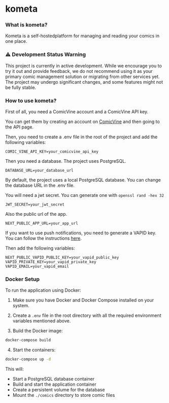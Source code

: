# kometa

### What is kometa?

Kometa is a self-hostedplatform for managing and reading your comics in one place.

### ⚠️ Development Status Warning

This project is currently in active development. While we encourage you to try it out and provide feedback, we do not recommend using it as your primary comic management solution or migrating from other services yet. The project may undergo significant changes, and some features might not be fully stable.

### How to use kometa?

First of all, you need a ComicVine account and a ComicVine API key.

You can get them by creating an account on [ComicVine](https://comicvine.gamespot.com/login-signup/) and then going to the API page.

Then, you need to create a .env file in the root of the project and add the following variables:

```
COMIC_VINE_API_KEY=your_comicvine_api_key
```

Then you need a database. The project uses PostgreSQL.

```
DATABASE_URL=your_database_url
```

By default, the project uses a local PostgreSQL database. You can change the database URL in the .env file.

You will need a jwt secret. You can generate one with `openssl rand -hex 32`

```
JWT_SECRET=your_jwt_secret
```

Also the public url of the app.

```
NEXT_PUBLIC_APP_URL=your_app_url
```

If you want to use push notifications, you need to generate a VAPID key. You can follow the instructions [here](https://www.npmjs.com/package/web-push/).

Then add the following variables:

```
NEXT_PUBLIC_VAPID_PUBLIC_KEY=your_vapid_public_key
VAPID_PRIVATE_KEY=your_vapid_private_key
VAPID_EMAIL=your_vapid_email
```

### Docker Setup

To run the application using Docker:

1. Make sure you have Docker and Docker Compose installed on your system.

2. Create a `.env` file in the root directory with all the required environment variables mentioned above.

3. Build the Docker image:

```bash
docker-compose build
```

4. Start the containers:

```bash
docker-compose up -d
```

This will:

- Start a PostgreSQL database container
- Build and start the application container
- Create a persistent volume for the database
- Mount the `./comics` directory to store comic files
